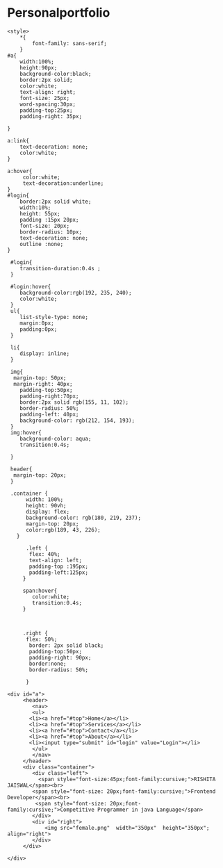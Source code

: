 # Personalportfolio
<!DOCTYPE html>
<html lang="en">
<head>
    <meta charset="UTF-8">
    <meta name="viewport" content="width=device-width, initial-scale=1.0">
    <title>Document</title>


    <style>
        *{
            font-family: sans-serif;
        }
    #a{
        width:100%;
        height:90px;
        background-color:black;
        border:2px solid;
        color:white;
        text-align: right;
        font-size: 25px;
        word-spacing:30px;
        padding-top:25px;
        padding-right: 35px;
        
    }

    a:link{
        text-decoration: none;
        color:white;
    }
     
    a:hover{
         color:white;
         text-decoration:underline;
    }
    #login{
        border:2px solid white;
        width:10%;
        height: 55px;
        padding :15px 20px;
        font-size: 20px;
        border-radius: 10px;
        text-decoration: none;
        outline :none;
    }
     
     #login{
        transition-duration:0.4s ;
     }

     #login:hover{
        background-color:rgb(192, 235, 240);
        color:white;
     }
     ul{
        list-style-type: none;
        margin:0px;
        padding:0px;
     }

     li{
        display: inline;
     }

     img{
      margin-top: 50px;
      margin-right: 40px;
        padding-top:50px;
        padding-right:70px;
        border:2px solid rgb(155, 11, 102);
        border-radius: 50%;
        padding-left: 40px;
        background-color: rgb(212, 154, 193);
     }
     img:hover{
        background-color: aqua;
        transition:0.4s;
        
     }

     header{
      margin-top: 20px;
     }

     .container {
          width: 100%;
          height: 90vh;
          display: flex;
          background-color: rgb(180, 219, 237);
          margin-top: 20px;
          color:rgb(189, 43, 226);
       }

          .left {
           flex: 40%;
           text-align: left;
           padding-top :195px;
           padding-left:125px;
         }

         span:hover{
            color:white;
            transition:0.4s;
         }



         .right { 
          flex: 50%;
           border: 2px solid black;
           padding-top:50px;
           padding-right: 90px;
           border:none;
           border-radius: 50%;

          }
         
</style>

</head>
<body>

    <div id="a">
         <header>
            <nav>
            <ul>
           <li><a href="#top">Home</a></li>
           <li><a href="#top">Services</a></li>
           <li><a href="#top">Contact</a></li>
           <li><a href="#top">About</a></li>
           <li><input type="submit" id="login" value="Login"></li>
            </ul>
            </nav>
         </header>
         <div class="container">
            <div class="left">
              <span style="font-size:45px;font-family:cursive;">RISHITA JAISWAL</span><br>
            <span style="font-size: 20px;font-family:cursive;">Frontend Developer</span><br>
             <span style="font-size: 20px;font-family:cursive;">Competitive Programmer in java Language</span>
            </div>
            <div id="right">
                <img src="female.png"  width="350px"  height="350px"; align="right">
            </div>
         </div>
        
    </div>
</body>
</html>
